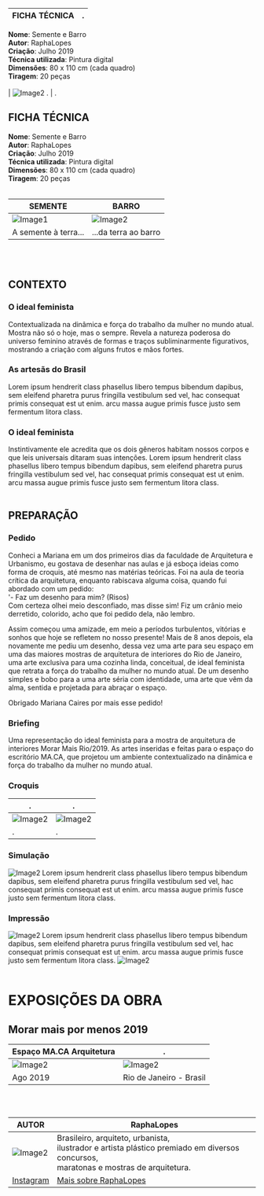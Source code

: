 
**FICHA TÉCNICA**  | .
------------ | -------------
**Nome**: Semente e Barro <br>
**Autor**: RaphaLopes <br>
**Criação**: Julho 2019  <br>
**Técnica utilizada**: Pintura digital <br>
**Dimensões**: 80 x 110 cm (cada quadro) <br>
**Tiragem**: 20 peças <br><br>
 | ![Image2](/images/barro.jpg)
. | .


## FICHA TÉCNICA 
**Nome**: Semente e Barro <br>
**Autor**: RaphaLopes <br>
**Criação**: Julho 2019  <br>
**Técnica utilizada**: Pintura digital <br>
**Dimensões**: 80 x 110 cm (cada quadro) <br>
**Tiragem**: 20 peças <br><br>

SEMENTE | BARRO
------------ | -------------
![Image1](/images/semente.jpg) | ![Image2](/images/barro.jpg)
A semente à terra... | ...da terra ao barro

<br><br>
## CONTEXTO 

### O ideal feminista
Contextualizada na dinâmica e força do trabalho da mulher no mundo atual. Mostra não só o hoje, mas o sempre. Revela a natureza poderosa do universo feminino através de formas e traços subliminarmente figurativos, mostrando a criação com alguns frutos e mãos fortes.

### As artesãs do Brasil 
Lorem ipsum hendrerit class phasellus libero tempus bibendum dapibus, sem eleifend pharetra purus fringilla vestibulum sed vel, hac consequat primis consequat est ut enim. arcu massa augue primis fusce justo sem fermentum litora class.

### O ideal feminista
 Instintivamente ele acredita que os dois gêneros habitam nossos corpos e que leis universais ditaram suas intenções.
Lorem ipsum hendrerit class phasellus libero tempus bibendum dapibus, sem eleifend pharetra purus fringilla vestibulum sed vel, hac consequat primis consequat est ut enim. arcu massa augue primis fusce justo sem fermentum litora class.<br><br>

## PREPARAÇÃO 

### Pedido
Conheci a Mariana em um dos primeiros dias da faculdade de Arquitetura e Urbanismo, eu gostava de desenhar nas aulas e já esboça ideias como forma de croquis, até mesmo nas matérias teóricas. Foi na aula de teoria crítica da arquitetura, enquanto rabiscava alguma coisa, quando fui abordado com um pedido:<br>
'- Faz um desenho para mim? (Risos)<br> 
Com certeza olhei meio desconfiado, mas disse sim! Fiz um crânio meio derretido, colorido, acho que foi pedido dela, não lembro. 

Assim começou uma amizade, em meio a períodos turbulentos, vitórias e sonhos que hoje se refletem no nosso presente! Mais de 8 anos depois, ela novamente me pediu um desenho, dessa vez uma arte para seu espaço em uma das maiores mostras de arquitetura de interiores do Rio de Janeiro, uma arte exclusiva para uma cozinha linda, conceitual, de ideal feminista que retrata a força do trabalho da mulher no mundo atual. De um desenho simples e bobo para a uma arte séria com identidade, uma arte que vêm da alma, sentida e projetada para abraçar o espaço. 

Obrigado Mariana Caires por mais esse pedido!

### Briefing 
Uma representação do ideal feminista para a mostra de arquitetura de interiores Morar Mais Rio/2019. As artes inseridas e feitas para o espaço do escritório MA.CA, que projetou um ambiente contextualizado na dinâmica e força do trabalho da mulher no mundo atual.

### Croquis

.|.
------------ | -------------
![Image2](/images/preparacao/Rascunho.jpeg) | ![Image2](/images/preparacao/Rascunho.jpeg)
.|.

### Simulação
![Image2](/images/preparacao/IMG-20190726-WA0015.jpg)
Lorem ipsum hendrerit class phasellus libero tempus bibendum dapibus, sem eleifend pharetra purus fringilla vestibulum sed vel, hac consequat primis consequat est ut enim. arcu massa augue primis fusce justo sem fermentum litora class.

### Impressão  
![Image2](/images/preparacao/IMG_20190801_194933440.jpg)
Lorem ipsum hendrerit class phasellus libero tempus bibendum dapibus, sem eleifend pharetra purus fringilla vestibulum sed vel, hac consequat primis consequat est ut enim. arcu massa augue primis fusce justo sem fermentum litora class.
![Image2](/images/preparacao/IMG_20190801_195402963.jpg)<br><br>

# EXPOSIÇÕES DA OBRA

## Morar mais por menos 2019
**Espaço MA.CA Arquitetura**  | .
------------ | -------------
![Image2](/images/morar_bem_ago19/arte_ambientada.jpeg) | ![Image2](/images/morar_bem_ago19/arte_ambientada_2.jpg)
Ago 2019 | Rio de Janeiro - Brasil

<br><br>

**AUTOR** | **RaphaLopes** 
------------ | -------------
![Image2](/images/rapha_lopes/rapha_lopes_tapete_close.jpg)| Brasileiro, arquiteto, urbanista, <br> ilustrador e artista plástico premiado em diversos concursos, <br>maratonas e mostras de arquitetura.
[Instagram](https://instagram.com/raphalopes_arq) | [Mais sobre RaphaLopes](https://raphaelarquitetura.wixsite.com/raphaelarquitetura)



